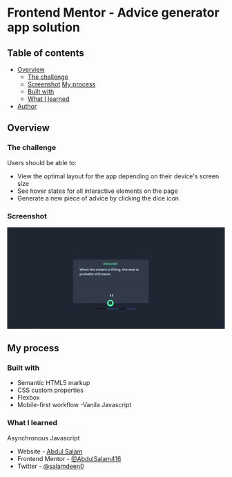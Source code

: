 # Frontend Mentor - Advice generator app solution



## Table of contents

- [Overview](#overview)
  - [The challenge](#the-challenge)
  - [Screenshot](#screenshot)
[My process](#my-process)
  - [Built with](#built-with)
  - [What I learned](#what-i-learned)
- [Author](#author)


## Overview

### The challenge

Users should be able to:

- View the optimal layout for the app depending on their device's screen size
- See hover states for all interactive elements on the page
- Generate a new piece of advice by clicking the dice icon

### Screenshot

![](./Screenshot.png)




## My process

### Built with

- Semantic HTML5 markup
- CSS custom properties
- Flexbox
- Mobile-first workflow
-Vanila Javascript


### What I learned

Asynchronous Javascript





- Website - [Abdul Salam](https://www.your-site.com)
- Frontend Mentor - [@AbdulSalam416](https://www.frontendmentor.io/profile/@AbdulSalam416)
- Twitter - [@salamdeen0](https://www.twitter.com/@salamdeen0)
